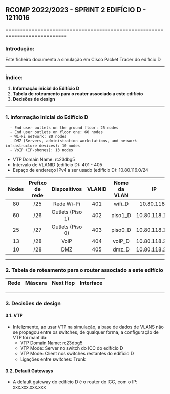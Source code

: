 ## RCOMP 2022/2023 - SPRINT 2 EDIFÍCIO D - 1211016 ##

===========================================================================

### Introdução: ###
Este ficheiro documenta a simulação em Cisco Packet Tracer do edifício D

------------------------------------------------------------------------------------------------------------------------------------------------------------

### Índice: ###

1. **Informação inicial do Edifício D**
2. **Tabela de roteamento para o router associado a este edifício** 
3. **Decisões de design**

------------------------------------------------------------------------------------------------------------------------------------------------------------

### 1. Informação inicial do Edifício D ###

      - End user outlets on the ground floor: 25 nodes
      - End user outlets on floor one: 60 nodes
      - Wi-Fi network: 80 nodes
      - DMZ (Servers, administration workstations, and network infrastructure devices): 10 nodes
      - VoIP (IP-phones): 13 nodes

- VTP Domain Name: rc23dbg5
- Intervalo de VLANID (edifício D): 401 - 405
- Espaço de endereço IPv4 a ser usado (edifício D): 10.80.116.0/24


| Nodes | Prefixo de rede |   Dispositivos   | VLANID | Nome da VLAN |      IP       |  Primeiro IP  |   Último IP   | Máscara de rede |   Broadcast   |
|:-----:|:---------------:|:----------------:|:------:|:------------:|:-------------:|:-------------:|:-------------:|:---------------:|:-------------:|
|  80   |       /25       |    Rede Wi-Fi    |  401   |    wifi_D    |  10.80.118.0  |  10.80.118.1  | 10.80.118.126 | 255.255.255.128 | 10.80.118.127 |
|  60   |       /26       | Outlets (Piso 1) |  402   |   piso1_D    | 10.80.118.128 | 10.80.118.129 | 10.80.118.190 | 255.255.255.192 | 10.80.118.191 |
|  25   |       /27       | Outlets (Piso 0) |  403   |   piso0_D    | 10.80.118.192 | 10.80.118.193 | 10.80.118.222 | 255.255.255.224 | 10.80.118.223 |
|  13   |       /28       |       VoIP       |  404   |    voIP_D    | 10.80.118.224 | 10.80.118.225 | 10.80.118.238 | 255.255.255.240 | 10.80.118.239 |
|  10   |       /28       |       DMZ        |  405   |    dmz_D     | 10.80.118.240 | 10.80.118.241 | 10.80.118.254 | 255.255.255.240 | 10.80.118.255 |

------------------------------------------------------------------------------------------------------------------------------------------------------------

### 2. Tabela de roteamento para o router associado a este edifício ###

|   Rede   |   Máscara   |   Next Hop   | Interface |
|:--------:|:-----------:|:------------:|:---------:|


------------------------------------------------------------------------------------------------------------------------------------------------------------

### 3. Decisões de design ###

 #### 3.1. VTP ####

* Infelizmente, ao usar VTP na simulação, a base de dados de VLANS não se propagou entre os switches, de qualquer forma, a configuração de VTP foi mantida:
    * VTP Domain Name: rc23dbg5
    * VTP Mode: Server no switch do ICC do edifício D
    * VTP Mode: Client nos switches restantes do edifício D
    * Ligações entre switches: Trunk

 #### 3.2. Default Gateways ####

* A default gateway do edifício D é o router do ICC, com o IP: xxx.xxx.xxx.xxx